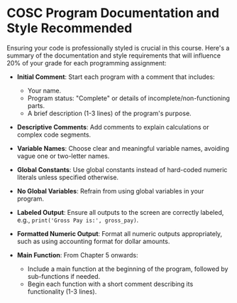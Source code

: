 # COSC Program Documentation and Style Recommended

Ensuring your code is professionally styled is crucial in this course. Here's a summary of the documentation and style requirements that will influence 20% of your grade for each programming assignment:

- **Initial Comment**: Start each program with a comment that includes:
  - Your name.
  - Program status: "Complete" or details of incomplete/non-functioning parts.
  - A brief description (1-3 lines) of the program's purpose.

- **Descriptive Comments**: Add comments to explain calculations or complex code segments.

- **Variable Names**: Choose clear and meaningful variable names, avoiding vague one or two-letter names.

- **Global Constants**: Use global constants instead of hard-coded numeric literals unless specified otherwise.

- **No Global Variables**: Refrain from using global variables in your program.

- **Labeled Output**: Ensure all outputs to the screen are correctly labeled, e.g., `print('Gross Pay is:', gross_pay)`.

- **Formatted Numeric Output**: Format all numeric outputs appropriately, such as using accounting format for dollar amounts.

- **Main Function**: From Chapter 5 onwards:
  - Include a main function at the beginning of the program, followed by sub-functions if needed.
  - Begin each function with a short comment describing its functionality (1-3 lines).
